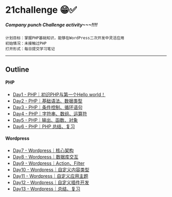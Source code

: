 # 21challenge 😁✅

##### Company punch Challenge activity~~~!!!!


```
计划目标：掌握PHP基础知识，能够在WordPress二次开发中灵活应用
初始情况：未接触过PHP
打开形式：每日提交学习笔记
```

---

## Outline

#### PHP

* [Day1 - PHP｜初识PHP与第一个Hello world！](./Day1/index.md)
* [Day2 - PHP｜基础语法、数据类型](./Day2/index.md)
* [Day3 - PHP｜条件控制、循环语句](./Day3/index.md)
* [Day4 - PHP｜字符串、数组、运算符](./Day4/index.md)
* [Day5 - PHP｜输出、函数、对象](./Day5/index.md)
* [Day6 - PHP｜PHP 总结、复习](./Day6/index.md)
  
#### Wordpress

* [Day7 - Wordpress｜核心架构](./Day1.md)
* [Day8 - Wordpress｜数据库交互](./Day1.md)
* [Day9 - Wordpress｜Action、Filter](./Day1.md)
* [Day10 - Wordpress｜自定义内容类型](./Day1.md)
* [Day11 - Wordpress｜自定义应用主题](./Day1.md)
* [Day12 - Wordpress｜自定义插件开发](./Day1.md)
* [Day13 - Wordpress｜总结、复习](./Day1.md)
  
  